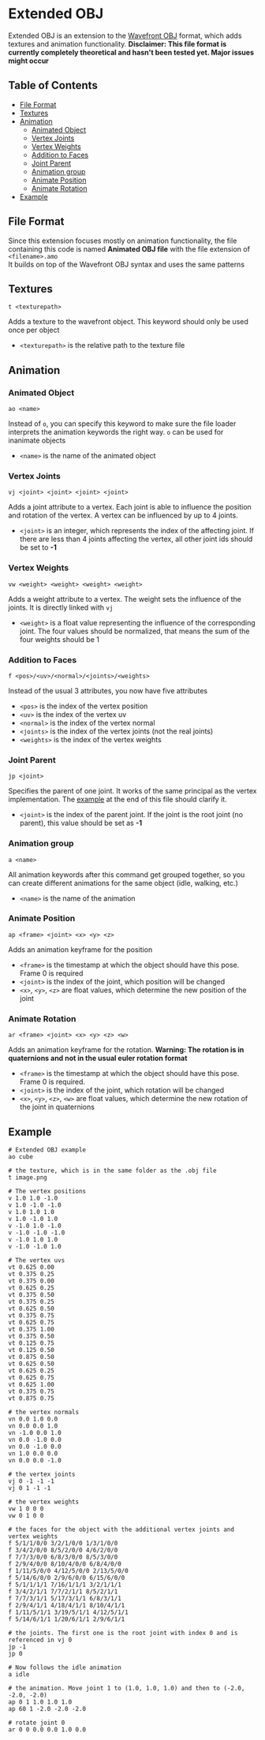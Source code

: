 # Extended OBJ
Extended OBJ is an extension to the [Wavefront OBJ](https://www.fileformat.info/format/wavefrontobj/egff.htm) format, which adds textures and animation functionality.
**Disclaimer: This file format is currently completely theoretical and hasn't been tested yet. Major issues might occur**
## Table of Contents
- [File Format](#File-Format)
- [Textures](#Textures)
- [Animation](#Animation)
  - [Animated Object](#Animated-Object)
  - [Vertex Joints](#Vertex-Joints)
  - [Vertex Weights](#Vertex-Weights)
  - [Addition to Faces](#Addition-to-Faces)
  - [Joint Parent](#Joint-Parent)
  - [Animation group](#Animation-Group)
  - [Animate Position](#Animate-Position)
  - [Animate Rotation](#Animate-Rotation)
- [Example](#Example)
## File Format
Since this extension focuses mostly on animation functionality, the file containing this code is named **Animated OBJ file** with the file extension of  
`<filename>.amo`  
It builds on top of the Wavefront OBJ syntax and uses the same patterns
## Textures
```
t <texturepath>
```
Adds a texture to the wavefront object. This keyword should only be used once per object  
- `<texturepath>` is the relative path to the texture file
## Animation
### Animated Object
```
ao <name>
```
Instead of `o`, you can specify this keyword to make sure the file loader interprets the animation keywords the right way. `o` can be used for inanimate objects
- `<name>` is the name of the animated object
### Vertex Joints
```
vj <joint> <joint> <joint> <joint>
```
Adds a joint attribute to a vertex. Each joint is able to influence the position and rotation of the vertex. A vertex can be influenced by up to 4 joints.
- `<joint>` is an integer, which represents the index of the affecting joint. If there are less than 4 joints affecting the vertex, all other joint ids should be set to **-1**
### Vertex Weights
```
vw <weight> <weight> <weight> <weight>
```
Adds a weight attribute to a vertex. The weight sets the influence of the joints. It is directly linked with `vj`
- `<weight>` is a float value representing the influence of the corresponding joint. The four values should be normalized, that means the sum of the four weights should be 1
### Addition to Faces
```
f <pos>/<uv>/<normal>/<joints>/<weights>
```
Instead of the usual 3 attributes, you now have five attributes
- `<pos>` is the index of the vertex position
- `<uv>` is the index of the vertex uv
- `<normal>` is the index of the vertex normal
- `<joints>` is the index of the vertex joints (not the real joints)
- `<weights>` is the index of the vertex weights
### Joint Parent
```
jp <joint>
```
Specifies the parent of one joint. It works of the same principal as the vertex implementation. The [example](#Example) at the end of this file should clarify it.
- `<joint>` is the index of the parent joint. If the joint is the root joint (no parent), this value should be set as **-1**
### Animation group
```
a <name>
```
All animation keywords after this command get grouped together, so you can create different animations for the same object (idle, walking, etc.)
- `<name>` is the name of the animation
### Animate Position
```
ap <frame> <joint> <x> <y> <z>
```
Adds an animation keyframe for the position
- `<frame>` is the timestamp at which the object should have this pose. Frame 0 is required
- `<joint>` is the index of the joint, which position will be changed
- `<x>`, `<y>`, `<z>` are float values, which determine the new position of the joint
### Animate Rotation
```
ar <frame> <joint> <x> <y> <z> <w>
```
Adds an animation keyframe for the rotation. **Warning: The rotation is in quaternions and not in the usual euler rotation format**
- `<frame>` is the timestamp at which the object should have this pose. Frame 0 is required.
- `<joint>` is the index of the joint, which rotation will be changed
- `<x>`, `<y>`, `<z>`, `<w>` are float values, which determine the new rotation of the joint in quaternions
## Example
```obj
# Extended OBJ example
ao cube

# the texture, which is in the same folder as the .obj file
t image.png

# The vertex positions
v 1.0 1.0 -1.0
v 1.0 -1.0 -1.0
v 1.0 1.0 1.0
v 1.0 -1.0 1.0
v -1.0 1.0 -1.0
v -1.0 -1.0 -1.0
v -1.0 1.0 1.0
v -1.0 -1.0 1.0

# The vertex uvs
vt 0.625 0.00
vt 0.375 0.25
vt 0.375 0.00
vt 0.625 0.25
vt 0.375 0.50
vt 0.375 0.25
vt 0.625 0.50
vt 0.375 0.75
vt 0.625 0.75
vt 0.375 1.00
vt 0.375 0.50
vt 0.125 0.75
vt 0.125 0.50
vt 0.875 0.50
vt 0.625 0.50
vt 0.625 0.25
vt 0.625 0.75
vt 0.625 1.00
vt 0.375 0.75
vt 0.875 0.75

# the vertex normals
vn 0.0 1.0 0.0
vn 0.0 0.0 1.0
vn -1.0 0.0 1.0
vn 0.0 -1.0 0.0
vn 0.0 -1.0 0.0
vn 1.0 0.0 0.0
vn 0.0 0.0 -1.0

# the vertex joints
vj 0 -1 -1 -1
vj 0 1 -1 -1

# the vertex weights
vw 1 0 0 0
vw 0 1 0 0 

# the faces for the object with the additional vertex joints and vertex weights
f 5/1/1/0/0 3/2/1/0/0 1/3/1/0/0
f 3/4/2/0/0 8/5/2/0/0 4/6/2/0/0
f 7/7/3/0/0 6/8/3/0/0 8/5/3/0/0
f 2/9/4/0/0 8/10/4/0/0 6/8/4/0/0
f 1/11/5/0/0 4/12/5/0/0 2/13/5/0/0
f 5/14/6/0/0 2/9/6/0/0 6/15/6/0/0
f 5/1/1/1/1 7/16/1/1/1 3/2/1/1/1
f 3/4/2/1/1 7/7/2/1/1 8/5/2/1/1
f 7/7/3/1/1 5/17/3/1/1 6/8/3/1/1
f 2/9/4/1/1 4/18/4/1/1 8/10/4/1/1
f 1/11/5/1/1 3/19/5/1/1 4/12/5/1/1
f 5/14/6/1/1 1/20/6/1/1 2/9/6/1/1

# the joints. The first one is the root joint with index 0 and is referenced in vj 0
jp -1
jp 0

# Now follows the idle animation
a idle

# the animation. Move joint 1 to (1.0, 1.0, 1.0) and then to (-2.0, -2.0, -2.0)
ap 0 1 1.0 1.0 1.0
ap 60 1 -2.0 -2.0 -2.0

# rotate joint 0
ar 0 0 0.0 0.0 1.0 0.0
```
